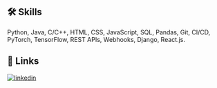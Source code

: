 

## 🛠 Skills
Python, Java, C/C++, HTML, CSS, JavaScript, SQL, Pandas, Git, CI/CD, PyTorch, TensorFlow, REST APIs, Webhooks, Django, React.js.


## 🔗 Links

[![linkedin](https://img.shields.io/badge/linkedin-0A66C2?style=for-the-badge&logo=linkedin&logoColor=white)](https://www.linkedin.com/in/kushagrasrivastava0107/)
